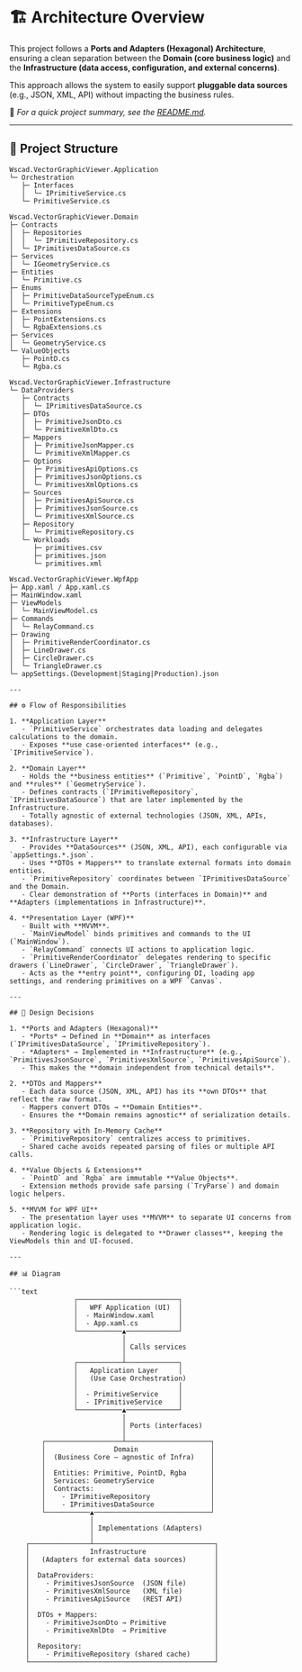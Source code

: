 # 🏗️ Architecture Overview

This project follows a **Ports and Adapters (Hexagonal) Architecture**, ensuring a clean separation between the **Domain (core business logic)** and the **Infrastructure (data access, configuration, and external concerns)**.  

This approach allows the system to easily support **pluggable data sources** (e.g., JSON, XML, API) without impacting the business rules.

📖 *For a quick project summary, see the [README.md](./README.md).*

---

## 📁 Project Structure

```text
Wscad.VectorGraphicViewer.Application
└─ Orchestration
   ├─ Interfaces
   │  └─ IPrimitiveService.cs
   └─ PrimitiveService.cs

Wscad.VectorGraphicViewer.Domain
├─ Contracts
│  ├─ Repositories
│  │  └─ IPrimitiveRepository.cs
│  └─ IPrimitivesDataSource.cs
├─ Services
│  └─ IGeometryService.cs
├─ Entities
│  └─ Primitive.cs
├─ Enums
│  ├─ PrimitiveDataSourceTypeEnum.cs
│  └─ PrimitiveTypeEnum.cs
├─ Extensions
│  ├─ PointExtensions.cs
│  └─ RgbaExtensions.cs
├─ Services
│  └─ GeometryService.cs
└─ ValueObjects
   ├─ PointD.cs
   └─ Rgba.cs

Wscad.VectorGraphicViewer.Infrastructure
└─ DataProviders
   ├─ Contracts
   │  └─ IPrimitivesDataSource.cs
   ├─ DTOs
   │  ├─ PrimitiveJsonDto.cs
   │  └─ PrimitiveXmlDto.cs
   ├─ Mappers
   │  ├─ PrimitiveJsonMapper.cs
   │  └─ PrimitiveXmlMapper.cs
   ├─ Options
   │  ├─ PrimitivesApiOptions.cs
   │  ├─ PrimitivesJsonOptions.cs
   │  └─ PrimitivesXmlOptions.cs
   ├─ Sources
   │  ├─ PrimitivesApiSource.cs
   │  ├─ PrimitivesJsonSource.cs
   │  └─ PrimitivesXmlSource.cs
   ├─ Repository
   │  └─ PrimitiveRepository.cs
   └─ Workloads
      ├─ primitives.csv
      ├─ primitives.json
      └─ primitives.xml

Wscad.VectorGraphicViewer.WpfApp
├─ App.xaml / App.xaml.cs
├─ MainWindow.xaml
├─ ViewModels
│  └─ MainViewModel.cs
├─ Commands
│  └─ RelayCommand.cs
├─ Drawing
│  ├─ PrimitiveRenderCoordinator.cs
│  ├─ LineDrawer.cs
│  ├─ CircleDrawer.cs
│  └─ TriangleDrawer.cs
└─ appSettings.(Development|Staging|Production).json

---

## ⚙️ Flow of Responsibilities

1. **Application Layer**  
   - `PrimitiveService` orchestrates data loading and delegates calculations to the domain.  
   - Exposes **use case-oriented interfaces** (e.g., `IPrimitiveService`).  

2. **Domain Layer**  
   - Holds the **business entities** (`Primitive`, `PointD`, `Rgba`) and **rules** (`GeometryService`).  
   - Defines contracts (`IPrimitiveRepository`, `IPrimitivesDataSource`) that are later implemented by the Infrastructure.  
   - Totally agnostic of external technologies (JSON, XML, APIs, databases).  

3. **Infrastructure Layer**  
   - Provides **DataSources** (JSON, XML, API), each configurable via `appSettings.*.json`.  
   - Uses **DTOs + Mappers** to translate external formats into domain entities.  
   - `PrimitiveRepository` coordinates between `IPrimitivesDataSource` and the Domain.  
   - Clear demonstration of **Ports (interfaces in Domain)** and **Adapters (implementations in Infrastructure)**.  

4. **Presentation Layer (WPF)**  
   - Built with **MVVM**.  
   - `MainViewModel` binds primitives and commands to the UI (`MainWindow`).  
   - `RelayCommand` connects UI actions to application logic.  
   - `PrimitiveRenderCoordinator` delegates rendering to specific drawers (`LineDrawer`, `CircleDrawer`, `TriangleDrawer`).  
   - Acts as the **entry point**, configuring DI, loading app settings, and rendering primitives on a WPF `Canvas`.  

---

## 🔑 Design Decisions

1. **Ports and Adapters (Hexagonal)**  
   - *Ports* → Defined in **Domain** as interfaces (`IPrimitivesDataSource`, `IPrimitiveRepository`).  
   - *Adapters* → Implemented in **Infrastructure** (e.g., `PrimitivesJsonSource`, `PrimitivesXmlSource`, `PrimitivesApiSource`).  
   - This makes the **domain independent from technical details**.  

2. **DTOs and Mappers**  
   - Each data source (JSON, XML, API) has its **own DTOs** that reflect the raw format.  
   - Mappers convert DTOs → **Domain Entities**.  
   - Ensures the **Domain remains agnostic** of serialization details.  

3. **Repository with In-Memory Cache**  
   - `PrimitiveRepository` centralizes access to primitives.  
   - Shared cache avoids repeated parsing of files or multiple API calls.  

4. **Value Objects & Extensions**  
   - `PointD` and `Rgba` are immutable **Value Objects**.  
   - Extension methods provide safe parsing (`TryParse`) and domain logic helpers.  

5. **MVVM for WPF UI**  
   - The presentation layer uses **MVVM** to separate UI concerns from application logic.  
   - Rendering logic is delegated to **Drawer classes**, keeping the ViewModels thin and UI-focused.  

---

## 📊 Diagram

```text
                ┌─────────────────────────┐
                │   WPF Application (UI)  │
                │  - MainWindow.xaml      │
                │  - App.xaml.cs          │
                └───────────▲─────────────┘
                            │
                            │ Calls services
                            │
                ┌───────────┴─────────────┐
                │   Application Layer     │
                │   (Use Case Orchestration)
                │                         │
                │  - PrimitiveService     │
                │  - IPrimitiveService    │
                └───────────▲─────────────┘
                            │
                            │ Ports (interfaces)
                            │
        ┌───────────────────┴─────────────────────┐
        │                 Domain                  │
        │  (Business Core – agnostic of Infra)    │
        │                                         │
        │  Entities: Primitive, PointD, Rgba      │
        │  Services: GeometryService              │
        │  Contracts:                             │
        │    - IPrimitiveRepository               │
        │    - IPrimitivesDataSource              │
        └───────────▲─────────────────────────────┘
                    │
                    │ Implementations (Adapters)
                    │
    ┌───────────────┴──────────────────────────────┐
    │               Infrastructure                 │
    │   (Adapters for external data sources)       │
    │                                              │
    │  DataProviders:                              │
    │    - PrimitivesJsonSource  (JSON file)       │
    │    - PrimitivesXmlSource   (XML file)        │
    │    - PrimitivesApiSource   (REST API)        │
    │                                              │
    │  DTOs + Mappers:                             │
    │    - PrimitiveJsonDto → Primitive            │
    │    - PrimitiveXmlDto  → Primitive            │
    │                                              │
    │  Repository:                                 │
    │    - PrimitiveRepository (shared cache)      │
    └──────────────────────────────────────────────┘
